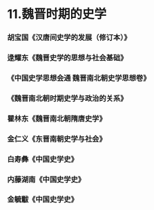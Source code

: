 # 11.魏晋时期的史学


### 胡宝国《汉唐间史学的发展（修订本）》

### 逯耀东《魏晋史学的思想与社会基础》

### 《中国史学思想会通 魏晋南北朝史学思想卷》

### 《魏晋南北朝时期史学与政治的关系》

### 瞿林东《魏晋南北朝隋唐史学》

### 金仁义《东晋南朝史学与社会》

### 白寿彝《中国史学史》

### 内藤湖南《中国史学史》

### 金毓黻《中国史学史》
